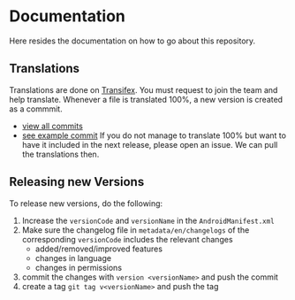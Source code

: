 # Documentation

Here resides the documentation on how to go about this repository.

## Translations

Translations are done on [Transifex]. You must request to join the 
team and help translate. Whenever a file is translated 100%,
a new version is created as a commmit.
- [view all commits](https://github.com/niccokunzmann/coloring-book/commits/master)
- [see example commit](https://github.com/niccokunzmann/coloring-book/commit/1b081c0d905b615f340b48bf90487dabdf09ea24)
If you do not manage to translate 100% but want to have it included
in the next release, please open an issue.
We can pull the translations then.

## Releasing new Versions

To release new versions, do the following:
1. Increase the `versionCode` and `versionName` in the `AndroidManifest.xml`
2. Make sure the changelog file in `metadata/en/changelogs` of the corresponding `versionCode` includes the relevant changes
    - added/removed/improved features
    - changes in language
    - changes in permissions
3. commit the changes with `version <versionName>` and push the commit
4. create a tag `git tag v<versionName>` and push the tag


[Transifex]: https://www.transifex.com/mundraub-android/coloring-book/dashboard/
